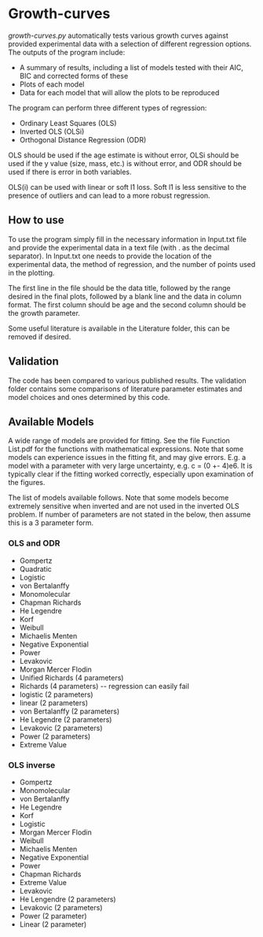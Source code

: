 # Growth-curves
_growth-curves.py_ automatically tests various growth curves against provided experimental data with a selection of different regression options. The outputs of the program include:

 - A summary of results, including a list of models tested with their AIC, BIC and corrected forms of these
 - Plots of each model
 - Data for each model that will allow the plots to be reproduced

The program can perform three different types of regression:
	
 - Ordinary Least Squares (OLS)
 - Inverted OLS (OLSi)
 - Orthogonal Distance Regression (ODR)

OLS should be used if the age estimate is without error, OLSi should be used if the y value (size, mass, etc.) is without error, and ODR should be used if there is error in both variables.

OLS(i) can be used with linear or soft l1 loss. Soft l1 is less sensitive to the presence of outliers and can lead to a more robust regression.
  
## How to use
To use the program simply fill in the necessary information in Input.txt file and provide the experimental data in a text file (with . as the decimal separator). In Input.txt one needs to provide the location of the experimental data, the method of regression, and the number of points used in the plotting.

The first line in the file should be the data title, followed by the range desired in the final plots, followed by a blank line and the data in column format. The first column should be age and the second column should be the growth parameter.

Some useful literature is available in the Literature folder, this can be removed if desired.

## Validation
The code has been compared to various published results. The validation folder contains some comparisons of literature parameter estimates and model choices and ones determined by this code. 

## Available Models

A wide range of models are provided for fitting. See the file Function List.pdf for the functions with mathematical expressions. Note that some models can experience issues in the fitting fit, and may give errors. E.g. a model with a parameter with very large uncertainty, e.g. c = (0 +- 4)e6. It is typically clear if the fitting worked correctly, especially upon examination of the figures.

The list of models available follows. Note that some models become extremely sensitive when inverted and are not used in the inverted OLS problem. If number of parameters are not stated in the below, then assume this is a 3 parameter form.
### OLS and ODR

 - Gompertz
 - Quadratic
 - Logistic
 - von Bertalanffy
 - Monomolecular
 - Chapman Richards
 - He Legendre
 - Korf
 - Weibull
 - Michaelis Menten
 - Negative Exponential
 - Power
 - Levakovic
 - Morgan Mercer Flodin
 - Unified Richards (4 parameters)
 - Richards (4 parameters) -- regression can easily fail
 - logistic (2 parameters)
 - linear (2 parameters)
 - von Bertalanffy (2 parameters)
 - He Legendre (2 parameters)
 - Levakovic (2 parameters)
 - Power (2 parameters)
 - Extreme Value
 
 
### OLS inverse

 - Gompertz
 - Monomolecular
 - von Bertalanffy
 - He Legendre
 - Korf
 - Logistic
 - Morgan Mercer Flodin
 - Weibull
 - Michaelis Menten
 - Negative Exponential
 - Power
 - Chapman Richards
 - Extreme Value
 - Levakovic
 - He Lengendre (2 parameters)
 - Levakovic (2 parameters)  
 - Power (2 parameter)
 - Linear (2 parameter)
 
 
